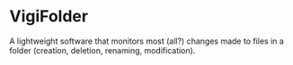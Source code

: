 # VigiFolder
A lightweight software that monitors most (all?) changes made to files in a folder (creation, deletion, renaming, modification).
